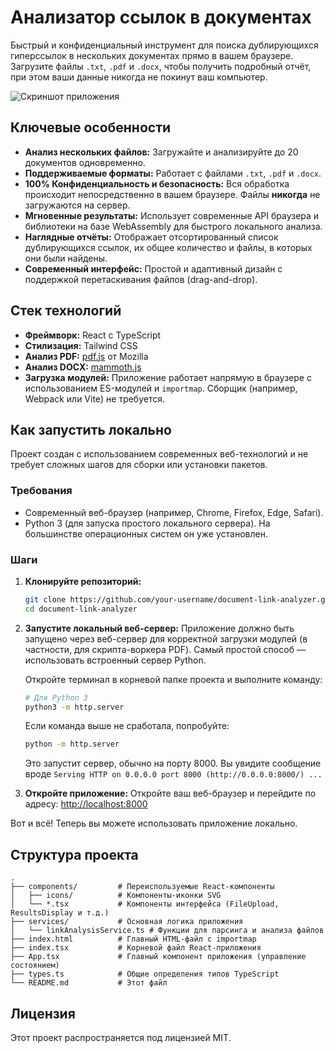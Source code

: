 # Анализатор ссылок в документах

Быстрый и конфиденциальный инструмент для поиска дублирующихся гиперссылок в нескольких документах прямо в вашем браузере. Загрузите файлы `.txt`, `.pdf` и `.docx`, чтобы получить подробный отчёт, при этом ваши данные никогда не покинут ваш компьютер.

![Скриншот приложения](https://i.imgur.com/7jYx0fM.png)

## Ключевые особенности

-   **Анализ нескольких файлов:** Загружайте и анализируйте до 20 документов одновременно.
-   **Поддерживаемые форматы:** Работает с файлами `.txt`, `.pdf` и `.docx`.
-   **100% Конфиденциальность и безопасность:** Вся обработка происходит непосредственно в вашем браузере. Файлы **никогда** не загружаются на сервер.
-   **Мгновенные результаты:** Использует современные API браузера и библиотеки на базе WebAssembly для быстрого локального анализа.
-   **Наглядные отчёты:** Отображает отсортированный список дублирующихся ссылок, их общее количество и файлы, в которых они были найдены.
-   **Современный интерфейс:** Простой и адаптивный дизайн с поддержкой перетаскивания файлов (drag-and-drop).

## Стек технологий

-   **Фреймворк:** React с TypeScript
-   **Стилизация:** Tailwind CSS
-   **Анализ PDF:** [pdf.js](https://mozilla.github.io/pdf.js/) от Mozilla
-   **Анализ DOCX:** [mammoth.js](https://github.com/mwilliamson/mammoth.js)
-   **Загрузка модулей:** Приложение работает напрямую в браузере с использованием ES-модулей и `importmap`. Сборщик (например, Webpack или Vite) не требуется.

## Как запустить локально

Проект создан с использованием современных веб-технологий и не требует сложных шагов для сборки или установки пакетов.

### Требования

-   Современный веб-браузер (например, Chrome, Firefox, Edge, Safari).
-   Python 3 (для запуска простого локального сервера). На большинстве операционных систем он уже установлен.

### Шаги

1.  **Клонируйте репозиторий:**
    ```bash
    git clone https://github.com/your-username/document-link-analyzer.git
    cd document-link-analyzer
    ```

2.  **Запустите локальный веб-сервер:**
    Приложение должно быть запущено через веб-сервер для корректной загрузки модулей (в частности, для скрипта-воркера PDF). Самый простой способ — использовать встроенный сервер Python.

    Откройте терминал в корневой папке проекта и выполните команду:

    ```bash
    # Для Python 3
    python3 -m http.server
    ```
    
    Если команда выше не сработала, попробуйте:
    ```bash
    python -m http.server
    ```

    Это запустит сервер, обычно на порту 8000. Вы увидите сообщение вроде `Serving HTTP on 0.0.0.0 port 8000 (http://0.0.0.0:8000/) ...`

3.  **Откройте приложение:**
    Откройте ваш веб-браузер и перейдите по адресу:
    [http://localhost:8000](http://localhost:8000)

Вот и всё! Теперь вы можете использовать приложение локально.

## Структура проекта

```
.
├── components/         # Переиспользуемые React-компоненты
│   ├── icons/          # Компоненты-иконки SVG
│   └── *.tsx           # Компоненты интерфейса (FileUpload, ResultsDisplay и т.д.)
├── services/           # Основная логика приложения
│   └── linkAnalysisService.ts # Функции для парсинга и анализа файлов
├── index.html          # Главный HTML-файл с importmap
├── index.tsx           # Корневой файл React-приложения
├── App.tsx             # Главный компонент приложения (управление состоянием)
├── types.ts            # Общие определения типов TypeScript
└── README.md           # Этот файл
```

## Лицензия

Этот проект распространяется под лицензией MIT.
